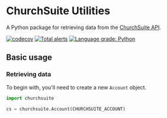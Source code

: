 # ChurchSuite Utilities
A Python package for retrieving data from the [ChurchSuite API](https://github.com/ChurchSuite/churchsuite-api).

[![codecov](https://codecov.io/gh/whitkirkchurch/churchsuite-utilities/branch/main/graph/badge.svg?token=xoXJmZoxD8)](https://codecov.io/gh/whitkirkchurch/churchsuite-utilities) [![Total alerts](https://img.shields.io/lgtm/alerts/g/whitkirkchurch/churchsuite-utilities.svg?logo=lgtm&logoWidth=18)](https://lgtm.com/projects/g/whitkirkchurch/churchsuite-utilities/alerts/) [![Language grade: Python](https://img.shields.io/lgtm/grade/python/g/whitkirkchurch/churchsuite-utilities.svg?logo=lgtm&logoWidth=18)](https://lgtm.com/projects/g/whitkirkchurch/churchsuite-utilities/context:python)

## Basic usage

### Retrieving data

To begin with, you'll need to create a new `Account` object.

``` python
import churchsuite

cs = churchsuite.Account(CHURCHSUITE_ACCOUNT)
```